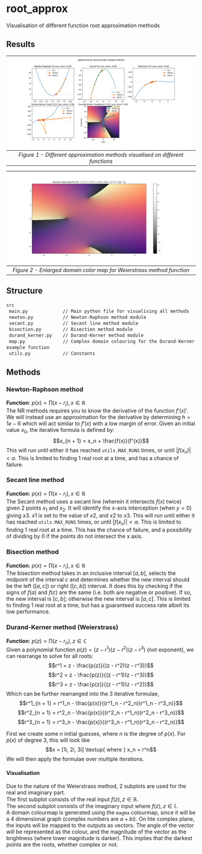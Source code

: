 # root_approx
Visualisation of different function root approximation methods

## Results
| ![Figure_1.jpg](https://github.com/Cyclip/root_approx/blob/main/repo/Figure_1.png?raw=true) | 
|:--:| 
| *Figure 1 - Different approximation methods visualised on different functions* |

| ![Figure_2.jpg](https://github.com/Cyclip/root_approx/blob/main/repo/Figure_2.png?raw=true) | 
|:--:| 
| *Figure 2 - Enlarged domain color map for Weierstrass method function* |

## Structure
```
src
 main.py             // Main python file for visualising all methods
 newton.py           // Newton-Raphson method module
 secant.py           // Secant line method module
 bisection.py        // Bisection method module
 durand_kerner.py    // Durand-Kerner method module
 map.py              // Complex domain colouring for the Durand-Kerner example function
 utils.py            // Constants
```

## Methods

### Newton-Raphson method
**Function**: $p(x) = \prod (x-r_i), x \in \mathbb{R}$  
The NR methods requires you to know the derivative of the function $f'(x)'$. We will instead use an approximation for the derivative by determining $h = 1e-6$ which will act similar to $f'(x)$ with a low margin of error. Given an initial value $x_0$, the iterative formula is defined by:
$$x_{n + 1} = x_n + \frac{f(x)}{f'(x)}$$
This will run until either it has reached `utils.MAX_RUNS` times, or until $|f(x_n)| < \alpha$. This is limited to finding 1 real root at a time, and has a chance of failure.

### Secant line method
**Function**: $p(x) = \prod (x-r_i), x \in \mathbb{R}$  
The Secant method uses a secant line (wherein it intersects $f(x)$ twice) given 2 points $x_1$ and $x_2$. It will identify the x-axis interception (when $y = 0$) giving $x3$. $x1$ is set to the value of $x2$, and $x2$ to $x3$. This will run until either it has reached `utils.MAX_RUNS` times, or until $|f(x_n)| < \alpha$. This is limited to finding 1 real root at a time. This has the chance of failure, and a possibility of dividing by 0 if the points do not intersect the x axis.

### Bisection method
**Function**: $p(x) = \prod (x-r_i), x \in \mathbb{R}$  
The bisection method takes in an inclusive interval $[a, b]$, selects the midpoint of the interval $c$ and determines whether the new interval should be the left ($[a, c]$) or right ($[c, b]$) interval. It does this by checking if the signs of $f(a)$ and $f(c)$ are the same (i.e. both are negative or positive). If so, the new interval is $[c, b]$; otherwise the new interval is $[a, c]$. This is limited to finding 1 real root at a time, but has a guaranteed success rate albeit its low performance.

### Durand-Kerner method (Weierstrass)
**Function**: $p(z) = \prod (z - r_n), z \in \mathbb{C}$  
Given a polynomial function $p(z) = (z - r^1)(z - r^2)(z - r^3)$ (not exponent), we can rearrange to solve for all roots:
$$r^1 = z - \frac{p(z)}{(z - r^2)(z - r^3)}$$
$$r^2 = z - \frac{p(z)}{(z - r^1)(z - r^3)}$$
$$r^3 = z - \frac{p(z)}{(z - r^1)(z - r^2)}$$
Which can be further rearranged into the 3 iterative formulae,
$$r^1_{n + 1} = r^1_n - \frac{p(x)}{(r^1_n - r^2_n)(r^1_n - r^3_n)}$$
$$r^2_{n + 1} = r^2_n - \frac{p(x)}{(r^2_n - r^1_n)(r^2_n - r^3_n)}$$
$$r^3_{n + 1} = r^3_n - \frac{p(x)}{(r^3_n - r^1_n)(r^3_n - r^2_n)}$$

First we create some $n$ initial guesses, where $n$ is the degree of $p(x)$. For $p(x)$ of degree $3$, this will look like
$$x = [1i, 2i, 3i] \textup{ where } x_n = r^n$$
We will then apply the formulae over multiple iterations.  

#### Visualisation
Due to the nature of the Weierstrass method, 2 subplots are used for the real and imaginary part.  
The first subplot consists of the real input $f(z), z \in \mathbb{R}$.  
The second subplot consists of the imaginary input where $f(z), z \in \mathbb{I}$.  
A domain colourmap is generated using the `magma` colourmap, since it will be a 4 dimensional graph (complex numbers are $a + bi$). On hte complex plane, the inputs will be mapped to the outputs as vectors. The angle of the vector will be represented as the colour, and the magnitude of the vector as the brightness (where lower magnitude is darker). This implies that the darkest points are the roots, whether complex or not.  

